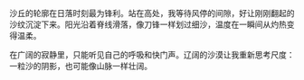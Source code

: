 沙丘的轮廓在日落时刻最为锋利。站在高处，我等待风停的间隙，好让刚刚翻起的沙纹沉淀下来。阳光沿着脊线滑落，像刀锋一样划过细沙，温度在一瞬间从灼热变得温柔。

在广阔的寂静里，只能听见自己的呼吸和快门声。辽阔的沙漠让我重新思考尺度：一粒沙的阴影，也可能像山脉一样壮阔。
